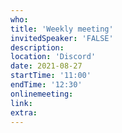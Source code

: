 ```yaml
---
who: 
title: 'Weekly meeting'
invitedSpeaker: 'FALSE'
description: 
location: 'Discord'
date: 2021-08-27
startTime: '11:00'
endTime: '12:30'
onlinemeeting: 
link: 
extra: 
---
```

